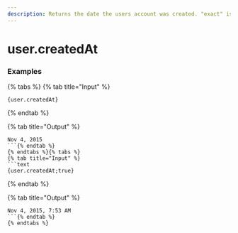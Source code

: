 ```yaml
---
description: Returns the date the users account was created. "exact" is a true/false value on whether to include hours/minutes.
---
```


# user.createdAt <exact> <user>

### Examples

{% tabs %}
{% tab title="Input" %}
```text
{user.createdAt}
```
{% endtab %}

{% tab title="Output" %}
```text
Nov 4, 2015
```{% endtab %}
{% endtabs %}{% tabs %}
{% tab title="Input" %}
```text
{user.createdAt;true}
```
{% endtab %}

{% tab title="Output" %}
```text
Nov 4, 2015, 7:53 AM
```{% endtab %}
{% endtabs %}